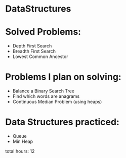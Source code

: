 # DataStructures

# Solved Problems:
* Depth First Search 
* Breadth First Search 
* Lowest Common Ancestor 

# Problems I plan on solving:
* Balance a Binary Search Tree
* Find which words are anagrams
* Continuous Median Problem (using heaps)

# Data Structures practiced:
* Queue
* Min Heap

total hours: 12
